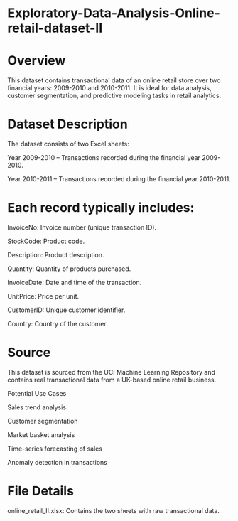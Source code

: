 # Exploratory-Data-Analysis-Online-retail-dataset-II
# Overview

This dataset contains transactional data of an online retail store over two financial years: 2009-2010 and 2010-2011. It is ideal for data analysis, customer segmentation, and predictive modeling tasks in retail analytics.

# Dataset Description

The dataset consists of two Excel sheets:

Year 2009-2010 – Transactions recorded during the financial year 2009-2010.

Year 2010-2011 – Transactions recorded during the financial year 2010-2011.

# Each record typically includes:

InvoiceNo: Invoice number (unique transaction ID).

StockCode: Product code.

Description: Product description.

Quantity: Quantity of products purchased.

InvoiceDate: Date and time of the transaction.

UnitPrice: Price per unit.

CustomerID: Unique customer identifier.

Country: Country of the customer.

# Source

This dataset is sourced from the UCI Machine Learning Repository
 and contains real transactional data from a UK-based online retail business.

Potential Use Cases

Sales trend analysis

Customer segmentation

Market basket analysis

Time-series forecasting of sales

Anomaly detection in transactions

# File Details

online_retail_II.xlsx: Contains the two sheets with raw transactional data.
